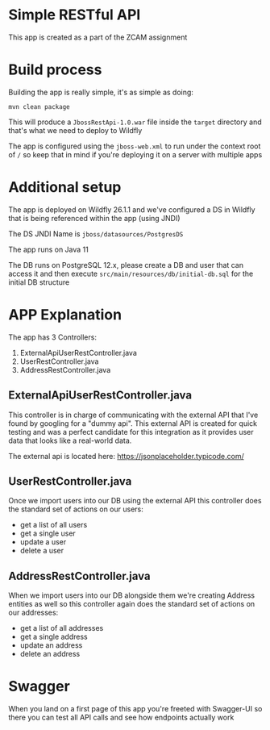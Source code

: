 # Simple RESTful API

This app is created as a part of the ZCAM assignment

# Build process

Building the app is really simple, it's as simple as doing:

`mvn clean package`

This will produce a `JbossRestApi-1.0.war` file inside the `target` directory and that's what we need to deploy to Wildfly

The app is configured using the `jboss-web.xml` to run under the context root of `/` so keep that in mind if you're deploying it on a server with multiple apps

# Additional setup

The app is deployed on Wildfly 26.1.1 and we've configured a DS in Wildfly that is being referenced within the app (using JNDI)

The DS JNDI Name is `jboss/datasources/PostgresDS`

The app runs on Java 11

The DB runs on PostgreSQL 12.x, please create a DB and user that can access it and then execute
`src/main/resources/db/initial-db.sql` for the initial DB structure

# APP Explanation

The app has 3 Controllers:

1. ExternalApiUserRestController.java
2. UserRestController.java
3. AddressRestController.java

## ExternalApiUserRestController.java

This controller is in charge of communicating with the external API that I've found by googling for a "dummy api". This external API is
created for quick testing and was a perfect candidate for this integration as it provides user data that looks like a real-world data.

The external api is located here: https://jsonplaceholder.typicode.com/

## UserRestController.java

Once we import users into our DB using the external API this controller does the standard set of actions on our users:

- get a list of all users
- get a single user
- update a user
- delete a user

## AddressRestController.java

When we import users into our DB alongside them we're creating Address entities as well so this controller again
does the standard set of actions on our addresses:

- get a list of all addresses
- get a single address
- update an address
- delete an address

# Swagger

When you land on a first page of this app you're freeted with Swagger-UI so there you can test all API calls and see how endpoints actually work